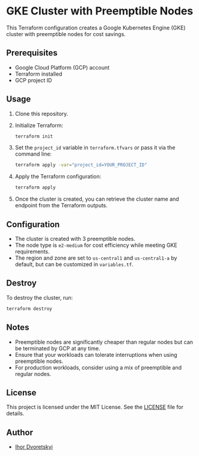 # GKE Cluster with Preemptible Nodes

This Terraform configuration creates a Google Kubernetes Engine (GKE) cluster with preemptible nodes for cost savings.

## Prerequisites

*   Google Cloud Platform (GCP) account
*   Terraform installed
*   GCP project ID

## Usage

1.  Clone this repository.
2.  Initialize Terraform:

    ```bash
    terraform init
    ```
3.  Set the `project_id` variable in `terraform.tfvars` or pass it via the command line:

    ```bash
    terraform apply -var="project_id=YOUR_PROJECT_ID"
    ```

4.  Apply the Terraform configuration:

    ```bash
    terraform apply
    ```

5.  Once the cluster is created, you can retrieve the cluster name and endpoint from the Terraform outputs.

## Configuration

*   The cluster is created with 3 preemptible nodes.
*   The node type is `e2-medium` for cost efficiency while meeting GKE requirements.
*   The region and zone are set to `us-central1` and `us-central1-a` by default, but can be customized in `variables.tf`.

## Destroy

To destroy the cluster, run:

```bash
terraform destroy
```
## Notes
*   Preemptible nodes are significantly cheaper than regular nodes but can be terminated by GCP at any time.
*   Ensure that your workloads can tolerate interruptions when using preemptible nodes.
*   For production workloads, consider using a mix of preemptible and regular nodes.
## License
This project is licensed under the MIT License. See the [LICENSE](LICENSE) file for details.
## Author
*   [Ihor Dvoretskyi](https://github.com/idvoretskyi)